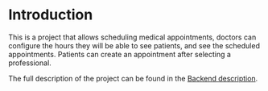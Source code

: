 # Introduction

This is a project that allows scheduling medical appointments, doctors can configure the hours they will be able to see patients, and see the scheduled appointments. Patients can create an appointment after selecting a professional.

The full description of the project can be found in the [Backend description](https://github.com/caro1853/servicesdeployed).
